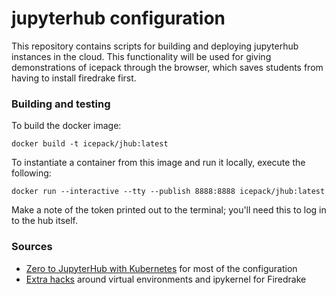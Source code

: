 # jupyterhub configuration

This repository contains scripts for building and deploying jupyterhub instances in the cloud.
This functionality will be used for giving demonstrations of icepack through the browser, which saves students from having to install firedrake first.


### Building and testing

To build the docker image:

    docker build -t icepack/jhub:latest

To instantiate a container from this image and run it locally, execute the following:

    docker run --interactive --tty --publish 8888:8888 icepack/jhub:latest

Make a note of the token printed out to the terminal; you'll need this to log in to the hub itself.


### Sources

* [Zero to JupyterHub with Kubernetes](https://zero-to-jupyterhub.readthedocs.io/en/latest/) for most of the configuration
* [Extra hacks](https://github.com/dham/jhub-firedrake) around virtual environments and ipykernel for Firedrake

